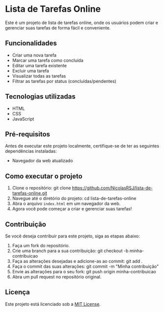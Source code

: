 # Lista de Tarefas Online

Este é um projeto de lista de tarefas online, onde os usuários podem criar e gerenciar suas tarefas de forma fácil e conveniente.

## Funcionalidades

- Criar uma nova tarefa
- Marcar uma tarefa como concluída
- Editar uma tarefa existente
- Excluir uma tarefa
- Visualizar todas as tarefas
- Filtrar as tarefas por status (concluídas/pendentes)

## Tecnologias utilizadas

- HTML
- CSS
- JavaScript

## Pré-requisitos

Antes de executar este projeto localmente, certifique-se de ter as seguintes dependências instaladas:

- Navegador da web atualizado

## Como executar o projeto

1. Clone o repositório: git clone https://github.com/NicolasRSJ/lista-de-tarefas-online.git
2. Navegue até o diretório do projeto: cd lista-de-tarefas-online
3. Abra o arquivo `index.html` em um navegador da web.
4. Agora você pode começar a criar e gerenciar suas tarefas!

## Contribuição

Se você deseja contribuir para este projeto, siga as etapas abaixo:

1. Faça um fork do repositório.
2. Crie uma branch para a sua contribuição: git checkout -b minha-contribuicao
3. Faça as alterações desejadas e adicione-as ao commit: git add .
4. Faça o commit das suas alterações: git commit -m "Minha contribuição"
5. Envie as alterações para o seu fork: git push origin minha-contribuicao
6. Abra um pull request no repositório original.

## Licença

Este projeto está licenciado sob a [MIT License](LICENSE).


   
